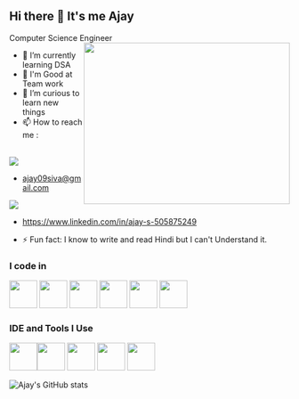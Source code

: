 ## Hi there 👋 It's me Ajay 

Computer Science Engineer
<img align="right" width="370" height="290" src="https://i.pinimg.com/originals/47/f0/34/47f0342cec72b800463bf003eac1257e.gif">
                                                
- 🌱 I’m currently learning DSA
- 👯 I'm Good at Team work 
- 🤔 I’m curious to learn new things
- 📫 How to reach me :
  
<br /> [<img src="https://img.shields.io/badge/Gmail-D14836?style=for-the-badge&logo=gmail&logoColor=white" />](https://www.ajay09siva@gmail.com)
- ajay09siva@gmail.com

[<img src="https://img.shields.io/badge/LinkedIn-0077B5?style=for-the-badge&logo=linkedin&logoColor=white" />](https://www.linkedin.com/in/ajay-s-505875249)
- https://www.linkedin.com/in/ajay-s-505875249
  

- ⚡ Fun fact: I know to write and read Hindi but I can't Understand it.


### I code in
<img height="50" width="50" src="https://img.icons8.com/color/48/000000/python.png" />  <img height="50" width="50" src="https://img.icons8.com/color/48/000000/html-5.png" /> <img height="50" width="50" src="https://img.icons8.com/color/48/000000/css3.png" />  <img height="50" width="50" src="https://img.icons8.com/color/48/000000/bootstrap.png" />
<img height="50" width="50" src="https://img.icons8.com/color/48/000000/javascript.png"/>  <img height="50" width="50" src="https://img.icons8.com/color/48/000000/mysql-logo.png"/> 


### IDE and Tools I Use
<img height="50" src="https://img.icons8.com/?size=100&id=Rc0Xn5AtE8kX&format=png&color=000000"/><img height="50" width="50" src="https://img.icons8.com/color/48/000000/visual-studio-code-2019.png"/> <img height="50" width="50" src="https://img.icons8.com/color/48/000000/pycharm.png"/> <img height="50" width="50" src="https://img.icons8.com/color/50/000000/git.png"/> <img height="50" width="50" src="https://img.icons8.com/dusk/64/000000/anaconda.png"/> 

![Ajay's GitHub stats](https://github-readme-stats.vercel.app/api?username=Ajay10-S&theme=dark&show_icons=true&&hide=issues,contribs)





